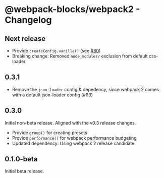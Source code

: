 # @webpack-blocks/webpack2 - Changelog

## Next release

- Provide `createConfig.vanilla()` (see [#80](https://github.com/andywer/webpack-blocks/issues/80))
- Breaking change: Removed `node_modules/` exclusion from default css-loader

## 0.3.1

- Remove the `json-loader` config & depedency, since webpack 2 comes with a default json-loader config (#63)

## 0.3.0

Initial non-beta release. Aligned with the v0.3 release changes.

- Provide `group()` for creating presets
- Provide `performance()` for webpack performance budgeting
- Updated dependency: Using webpack 2 release candidate

## 0.1.0-beta

Initial beta release.
